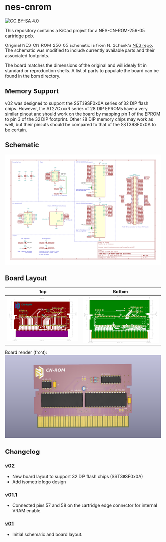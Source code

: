 # nes-cnrom
[![CC BY-SA 4.0][cc-by-sa-shield]][cc-by-sa]

[cc-by-sa]: http://creativecommons.org/licenses/by-sa/4.0/
[cc-by-sa-shield]: https://img.shields.io/badge/License-CC%20BY--SA%204.0-lightgrey.svg

This repository contains a KiCad project for a NES-CN-ROM-256-05 cartridge pcb.

Original NES-CN-ROM-256-05 schematic is from N. Schenk's [NES repo](https://github.com/schenkzoola/NES/tree/main/Cartridges/NES/NES-CN-ROM-256-05). The schematic was modified to include currently available parts and their associated footprints.

The board matches the dimensions of the original and will idealy fit in standard or reproduction shells. A list of parts to populate the board can be found in the bom directory.

## Memory Support
v02 was designed to support the SST39SF0x0A series of 32 DIP flash chips. However, the AT27CxxxR series of 28 DIP EPROMs have a very similar pinout and should work on the board by mapping pin 1 of the EPROM to pin 3 of the 32 DIP footprint. Other 28 DIP memory chips may work as well, but their pinouts should be compared to that of the SST39SF0x0A to be certain.

## Schematic
<img src="images/NES-CN-ROM-256-05_sch.svg">

## Board Layout
Top | Bottom
:---: | :---:
<img src="images/NES-CN-ROM-256-05-brd_front.svg"> | <img src="images/NES-CN-ROM-256-05-brd_back.svg">

Board render (front):
<img src="images/NES-CN-ROM-256-05_render_v02.png">

## Changelog

### [v02]
- New board layout to support 32 DIP flash chips (SST39SF0x0A)
- Add isometric logo design

### [v01.1]
- Connected pins 57 and 58 on the cartridge edge connector for internal VRAM enable.

### [v01]
- Initial schematic and board layout.

[v02]: https://github.com/emeargt/nes-cnrom/releases/tag/v02
[v01.1]: https://github.com/emeargt/nes-cnrom/releases/tag/v01.1
[v01]: https://github.com/emeargt/nes-cnrom/releases/tag/v01-alpha